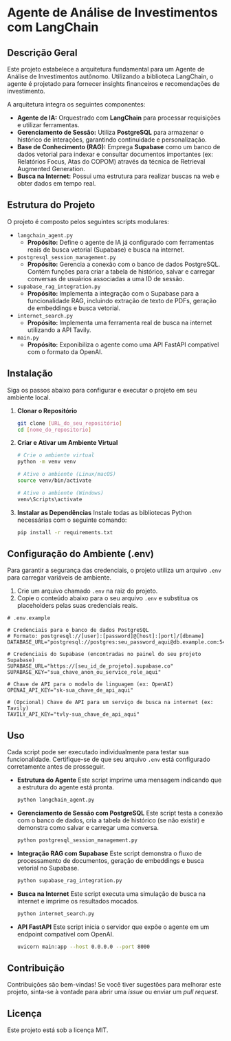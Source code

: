 # Agente de Análise de Investimentos com LangChain

## Descrição Geral

Este projeto estabelece a arquitetura fundamental para um Agente de Análise de Investimentos autônomo. Utilizando a biblioteca LangChain, o agente é projetado para fornecer insights financeiros e recomendações de investimento.

A arquitetura integra os seguintes componentes:
- **Agente de IA:** Orquestrado com **LangChain** para processar requisições e utilizar ferramentas.
- **Gerenciamento de Sessão:** Utiliza **PostgreSQL** para armazenar o histórico de interações, garantindo continuidade e personalização.
- **Base de Conhecimento (RAG):** Emprega **Supabase** como um banco de dados vetorial para indexar e consultar documentos importantes (ex: Relatórios Focus, Atas do COPOM) através da técnica de Retrieval Augmented Generation.
- **Busca na Internet:** Possui uma estrutura para realizar buscas na web e obter dados em tempo real.

## Estrutura do Projeto

O projeto é composto pelos seguintes scripts modulares:

-   `langchain_agent.py`
    -   **Propósito:** Define o agente de IA já configurado com ferramentas reais de busca vetorial (Supabase) e busca na internet.
-   `postgresql_session_management.py`
    -   **Propósito:** Gerencia a conexão com o banco de dados PostgreSQL. Contém funções para criar a tabela de histórico, salvar e carregar conversas de usuários associadas a uma ID de sessão.
-   `supabase_rag_integration.py`
    -   **Propósito:** Implementa a integração com o Supabase para a funcionalidade RAG, incluindo extração de texto de PDFs, geração de embeddings e busca vetorial.
-   `internet_search.py`
    -   **Propósito:** Implementa uma ferramenta real de busca na internet utilizando a API Tavily.
-   `main.py`
    -   **Propósito:** Exponibiliza o agente como uma API FastAPI compatível com o formato da OpenAI.

## Instalação

Siga os passos abaixo para configurar e executar o projeto em seu ambiente local.

1.  **Clonar o Repositório**
    ```bash
    git clone [URL_do_seu_repositório]
    cd [nome_do_repositorio]
    ```

2.  **Criar e Ativar um Ambiente Virtual**
    ```bash
    # Crie o ambiente virtual
    python -m venv venv

    # Ative o ambiente (Linux/macOS)
    source venv/bin/activate

    # Ative o ambiente (Windows)
    venv\Scripts\activate
    ```

3.  **Instalar as Dependências**
    Instale todas as bibliotecas Python necessárias com o seguinte comando:
    ```bash
    pip install -r requirements.txt
    ```

## Configuração do Ambiente (.env)

Para garantir a segurança das credenciais, o projeto utiliza um arquivo `.env` para carregar variáveis de ambiente.

1.  Crie um arquivo chamado `.env` na raiz do projeto.
2.  Copie o conteúdo abaixo para o seu arquivo `.env` e substitua os placeholders pelas suas credenciais reais.

```plaintext
# .env.example

# Credenciais para o banco de dados PostgreSQL
# Formato: postgresql://[user]:[password]@[host]:[port]/[dbname]
DATABASE_URL="postgresql://postgres:seu_password_aqui@db.example.com:5432/postgres"

# Credenciais do Supabase (encontradas no painel do seu projeto Supabase)
SUPABASE_URL="https://[seu_id_de_projeto].supabase.co"
SUPABASE_KEY="sua_chave_anon_ou_service_role_aqui"

# Chave de API para o modelo de linguagem (ex: OpenAI)
OPENAI_API_KEY="sk-sua_chave_de_api_aqui"

# (Opcional) Chave de API para um serviço de busca na internet (ex: Tavily)
TAVILY_API_KEY="tvly-sua_chave_de_api_aqui"
```

## Uso

Cada script pode ser executado individualmente para testar sua funcionalidade. Certifique-se de que seu arquivo `.env` está configurado corretamente antes de prosseguir.

-   **Estrutura do Agente**
    Este script imprime uma mensagem indicando que a estrutura do agente está pronta.
    ```bash
    python langchain_agent.py
    ```

-   **Gerenciamento de Sessão com PostgreSQL**
    Este script testa a conexão com o banco de dados, cria a tabela de histórico (se não existir) e demonstra como salvar e carregar uma conversa.
    ```bash
    python postgresql_session_management.py
    ```

-   **Integração RAG com Supabase**
    Este script demonstra o fluxo de processamento de documentos, geração de embeddings e busca vetorial no Supabase.
    ```bash
    python supabase_rag_integration.py
    ```

-   **Busca na Internet**
    Este script executa uma simulação de busca na internet e imprime os resultados mocados.
    ```bash
    python internet_search.py
    ```

-   **API FastAPI**
    Este script inicia o servidor que expõe o agente em um endpoint compatível com OpenAI.
    ```bash
    uvicorn main:app --host 0.0.0.0 --port 8000
    ```

## Contribuição

Contribuições são bem-vindas! Se você tiver sugestões para melhorar este projeto, sinta-se à vontade para abrir uma *issue* ou enviar um *pull request*.

## Licença

Este projeto está sob a licença MIT.
